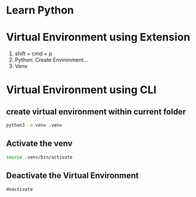 # Learn Python

# Virtual Environment using Extension
1. shift + cmd + p
2. Python: Create Environment...
3. Venv


# Virtual Environment using CLI
## create virtual environment within current folder
```bash
python3 -m venv .venv
```

## Activate the venv
```bash
source .venv/bin/activate
```

## Deactivate the Virtual Environment
```bash
deactivate
```